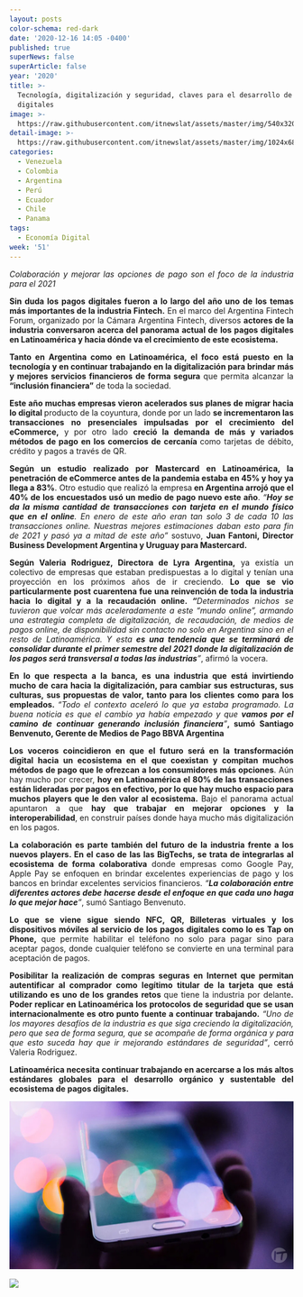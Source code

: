 ```yaml
---
layout: posts
color-schema: red-dark
date: '2020-12-16 14:05 -0400'
published: true
superNews: false
superArticle: false
year: '2020'
title: >-
  Tecnología, digitalización y seguridad, claves para el desarrollo de los pagos
  digitales
image: >-
  https://raw.githubusercontent.com/itnewslat/assets/master/img/540x320/Pago-Digital-p.jpg
detail-image: >-
  https://raw.githubusercontent.com/itnewslat/assets/master/img/1024x680/Pago-Digital-g.jpg
categories:
  - Venezuela
  - Colombia
  - Argentina
  - Perú
  - Ecuador
  - Chile
  - Panama
tags:
  - Economía Digital
week: '51'
---
```

<p style="text-align: justify;"><em>Colaboración y mejorar las opciones de pago son el foco de la industria para el 2021</em></p>
<p style="text-align: justify;"><strong>Sin duda </strong><strong>los pagos digitales fueron a lo largo del año uno de los temas más importantes de la industria Fintech.</strong> En el marco del Argentina Fintech Forum, organizado por la Cámara Argentina Fintech, diversos <strong>actores de la industria conversaron acerca del panorama actual de los pagos digitales en Latinoamérica y hacia dónde va el crecimiento de este ecosistema. </strong></p>
<p style="text-align: justify;"><strong>Tanto en Argentina como en Latinoamérica, </strong><strong>el foco está puesto en la tecnología y en continuar trabajando en la digitalización para brindar más y mejores servicios financieros de forma segura</strong> que permita alcanzar la <strong>“inclusión financiera”</strong> de toda la sociedad.</p>
<p style="text-align: justify;"><strong>Este año muchas empresas vieron acelerados sus planes de migrar hacia lo digital </strong>producto de la coyuntura, donde por un lado <strong>se incrementaron las transacciones no presenciales impulsadas por el crecimiento del eCommerce,</strong> y por otro lado <strong>creció la demanda de más y variados métodos de pago en los comercios de cercanía </strong>como tarjetas de débito, crédito y pagos a través de QR.</p>
<p style="text-align: justify;"><strong>Según un estudio realizado por Mastercard en Latinoamérica, la penetración de eCommerce antes de la pandemia estaba en 45% y hoy ya llega a 83%</strong>. Otro estudio que realizó la empresa<strong> en Argentina arrojó que el 40% de los encuestados usó un medio de pago nuevo este año</strong>. <em>“<strong>Hoy se da la misma cantidad de transacciones con tarjeta en el mundo físico que en el online</strong>. En enero de este año eran tan solo 3 de cada 10 las transacciones online. Nuestras mejores estimaciones daban esto para fin de 2021 y pasó ya a mitad de este año”</em> sostuvo, <strong>Juan Fantoni, Director Business Development Argentina y Uruguay para Mastercard.</strong></p>
<p style="text-align: justify;"><strong>Según </strong><strong>Valeria Rodriguez, Directora de Lyra Argentina,</strong> ya existía un colectivo de empresas que estaban predispuestas a lo digital y tenían una proyección en los próximos años de ir creciendo. <strong>Lo que se vio particularmente post cuarentena fue una reinvención de toda la industria hacia lo digital y a la recaudación online. </strong><em><strong>“</strong></em><em>Determinados nichos se tuvieron que volcar más aceleradamente a este “mundo online”, armando una estrategia completa de digitalización, de recaudación, de medios de pagos online, de disponibilidad sin contacto no solo en Argentina sino en el resto de Latinoamérica. Y esta<strong> es una tendencia que se terminará de consolidar durante el primer semestre del 2021 donde la digitalización de los pagos será transversal a todas las industrias</strong>”</em>, afirmó la vocera.</p>
<p style="text-align: justify;"><strong>En lo que respecta a la banca, es una industria que está invirtiendo mucho de cara hacia la digitalización, para cambiar sus estructuras, sus culturas, sus propuestas de valor, tanto para los clientes como para los empleados. </strong><em>“Todo el contexto aceleró lo que ya estaba programado. La buena noticia es que el cambio ya había empezado y que <strong>vamos por el camino de continuar generando inclusión financiera</strong>”</em><strong>, sumó </strong><strong>Santiago Benvenuto, Gerente de Medios de Pago BBVA Argentina </strong></p>
<p style="text-align: justify;"><strong>Los voceros coincidieron en que el futuro será en la transformación digital hacia un ecosistema en el que coexistan y compitan muchos métodos de pago que le ofrezcan a los consumidores más opciones</strong>. Aún hay mucho por crecer, <strong>hoy en Latinoamérica el 80% de las transacciones están lideradas por pagos en efectivo, por lo que hay mucho espacio para muchos players que le den valor al ecosistema.</strong> Bajo el panorama actual apuntaron a que <strong>hay que trabajar en mejorar opciones y la  interoperabilidad</strong>, en construir países donde haya mucho más digitalización en los pagos.</p>
<p style="text-align: justify;"><strong>La colaboración es parte también del futuro de la industria frente a los nuevos players. En el caso de las las BigTechs, se trata de integrarlas al ecosistema de forma colaborativa</strong> donde empresas como Google Pay, Apple Pay se enfoquen en brindar excelentes experiencias de pago y los bancos en brindar excelentes servicios financieros. <em>“<strong>La colaboración entre diferentes actores debe hacerse desde el enfoque en que cada uno haga lo que mejor hace</strong>”</em>, sumó Santiago Benvenuto.</p>
<p style="text-align: justify;"><strong>Lo que se viene sigue siendo NFC, QR, Billeteras virtuales y los dispositivos móviles al servicio de los pagos digitales como lo es Tap on Phone,</strong> que permite habilitar el teléfono no solo para pagar sino para aceptar pagos, donde cualquier teléfono se convierte en una terminal para aceptación de pagos.</p>
<p style="text-align: justify;"><strong>Posibilitar la realización de compras seguras en Internet que permitan autentificar al comprador como legítimo titular de la tarjeta que está utilizando es uno de los grandes retos </strong>que tiene la industria por delante<strong>. Poder replicar en Latinoamérica los protocolos de seguridad que se usan internacionalmente es otro punto fuente a continuar trabajando.</strong> <em>“Uno de los mayores desafíos de la industria es que siga creciendo la digitalización, pero que sea de forma segura, que se acompañe de forma orgánica y para que esto suceda hay que ir mejorando estándares de seguridad”</em>, cerró Valeria Rodriguez.</p>
<p style="text-align: justify;"><strong>Latinoamérica necesita continuar trabajando en acercarse a los más altos estándares globales para el desarrollo orgánico y sustentable del ecosistema de pagos digitales.</strong></p>

![](https://raw.githubusercontent.com/itnewslat/assets/master/img/540x320/Pago-Digital-p.jpg)


<img src="https://tracker.metricool.com/c3po.jpg?hash=56f88a41e39ab42c063cc51676587a04"/>